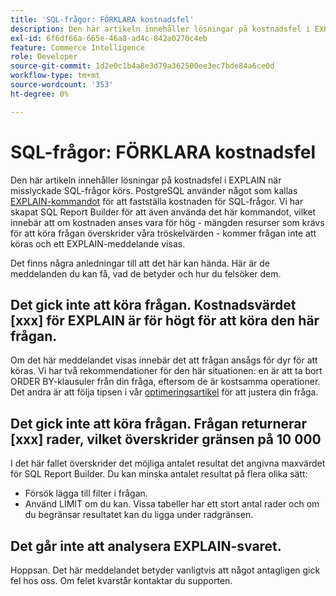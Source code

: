 ```yaml
---
title: 'SQL-frågor: FÖRKLARA kostnadsfel'
description: Den här artikeln innehåller lösningar på kostnadsfel i EXPLAIN när misslyckade SQL-frågor körs. PostgreSQL använder något som kallas [kommandot EXPLAIN](https://www.postgresql.org/docs/9.5/static/using-explain.html) för att fastställa kostnaden för SQL-frågor. Vi har skapat SQL Report Builder för att även använda det här kommandot, vilket innebär att om kostnaden anses vara för hög - mängden resurser som krävs för att köra frågan överskrider våra tröskelvärden - kommer frågan inte att köras och ett EXPLAIN-meddelande visas.
exl-id: 6f6df66a-665e-46a8-ad4c-842a0270c4eb
feature: Commerce Intelligence
role: Developer
source-git-commit: 1d2e0c1b4a8e3d79a362500ee3ec7bde84a6ce0d
workflow-type: tm+mt
source-wordcount: '353'
ht-degree: 0%

---
```


# SQL-frågor: FÖRKLARA kostnadsfel

Den här artikeln innehåller lösningar på kostnadsfel i EXPLAIN när misslyckade SQL-frågor körs. PostgreSQL använder något som kallas [EXPLAIN-kommandot](https://www.postgresql.org/docs/9.5/static/using-explain.html) för att fastställa kostnaden för SQL-frågor. Vi har skapat SQL Report Builder för att även använda det här kommandot, vilket innebär att om kostnaden anses vara för hög - mängden resurser som krävs för att köra frågan överskrider våra tröskelvärden - kommer frågan inte att köras och ett EXPLAIN-meddelande visas.

Det finns några anledningar till att det här kan hända. Här är de meddelanden du kan få, vad de betyder och hur du felsöker dem.

## Det gick inte att köra frågan. Kostnadsvärdet \[xxx\] för EXPLAIN är för högt för att köra den här frågan.

Om det här meddelandet visas innebär det att frågan ansågs för dyr för att köras. Vi har två rekommendationer för den här situationen: en är att ta bort ORDER BY-klausuler från din fråga, eftersom de är kostsamma operationer. Det andra är att följa tipsen i vår [optimeringsartikel](https://experienceleague.adobe.com/docs/commerce-business-intelligence/mbi/best-practices/data/optimizing-your-sql-queries.html?lang=sv-SE) för att justera din fråga.

## Det gick inte att köra frågan. Frågan returnerar \[xxx\] rader, vilket överskrider gränsen på 10 000

I det här fallet överskrider det möjliga antalet resultat det angivna maxvärdet för SQL Report Builder. Du kan minska antalet resultat på flera olika sätt:

* Försök lägga till filter i frågan.
* Använd LIMIT om du kan. Vissa tabeller har ett stort antal rader och om du begränsar resultatet kan du ligga under radgränsen.

## Det går inte att analysera EXPLAIN-svaret.

Hoppsan. Det här meddelandet betyder vanligtvis att något antagligen gick fel hos oss. Om felet kvarstår kontaktar du supporten.
